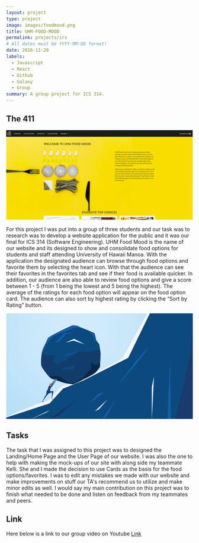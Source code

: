 ```yaml
---
layout: project
type: project
image: images/foodmood.png
title: UHM-FOOD-MOOD
permalink: projects/irs
# All dates must be YYYY-MM-DD format!
date: 2016-11-28
labels:
  - Javascript
  - React
  - Github
  - Galaxy
  - Group
summary: A group project for ICS 314.
---
```


## The 411
<img class="ui medium right floated rounded image" src="../images/UHMFoodMood1.png">

For this project I was put into a group of three students and our task was to research was to develop a website application for the public and it was our final for ICS 314 (Software Engineering). UHM Food Mood is the name of our website and its designed to show and consolidate food options for students and staff attending University of Hawaii Manoa. With the application the designated audience can browse through food options and favorite them by selecting the heart icon. With that the audience can see their favorites in the favorites tab and see if their food is available quicker. In addition, our audience are also able to review food options and give a score between 1 - 5 (from 1 being the lowest and 5 being the highest). The average of the ratings for each food option will appear on the food option card. The audience can also sort by highest rating by clicking the “Sort by Rating” button.

<img class="ui medium right floated rounded image" src="../images/hardships.png">

## Tasks

The task that I was assigned to this project was to designed the Landing/Home Page and the User Page of our website. I was also the one to help with making the mock-ups of our site with along side my teammate Kelli. She and I made the decision to use Cards as the basis for the food options/favorites. I was to edit any mistakes we made with our website and make improvements on stuff our TA's recommend us to utilize and make minor edits as well. I would say my main contribution on this project was to finish what needed to be done and listen on feedback from my teammates and peers.  

## Link

Here below is a link to our group video on Youtube 
[Link](https://www.youtube.com/watch?v=gwrAP2KPJh0&list=LLtPjG5VOZEq5glokGJsuS1w&index=287&t=0s)


